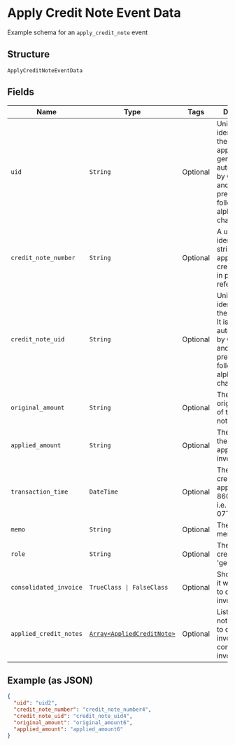 
# Apply Credit Note Event Data

Example schema for an `apply_credit_note` event

## Structure

`ApplyCreditNoteEventData`

## Fields

| Name | Type | Tags | Description |
|  --- | --- | --- | --- |
| `uid` | `String` | Optional | Unique identifier for the credit note application. It is generated automatically by Chargify and has the prefix "cdt_" followed by alphanumeric characters. |
| `credit_note_number` | `String` | Optional | A unique, identifying string that appears on the credit note and in places it is referenced. |
| `credit_note_uid` | `String` | Optional | Unique identifier for the credit note. It is generated automatically by Chargify and has the prefix "cn_" followed by alphanumeric characters. |
| `original_amount` | `String` | Optional | The full, original amount of the credit note. |
| `applied_amount` | `String` | Optional | The amount of the credit note applied to invoice. |
| `transaction_time` | `DateTime` | Optional | The time the credit note was applied, in ISO 8601 format, i.e. "2019-06-07T17:20:06Z" |
| `memo` | `String` | Optional | The credit note memo. |
| `role` | `String` | Optional | The role of the credit note (e.g. 'general') |
| `consolidated_invoice` | `TrueClass \| FalseClass` | Optional | Shows whether it was applied to consolidated invoice or not |
| `applied_credit_notes` | [`Array<AppliedCreditNote>`](../../doc/models/applied-credit-note.md) | Optional | List of credit notes applied to children invoices (if consolidated invoice) |

## Example (as JSON)

```json
{
  "uid": "uid2",
  "credit_note_number": "credit_note_number4",
  "credit_note_uid": "credit_note_uid4",
  "original_amount": "original_amount6",
  "applied_amount": "applied_amount6"
}
```


